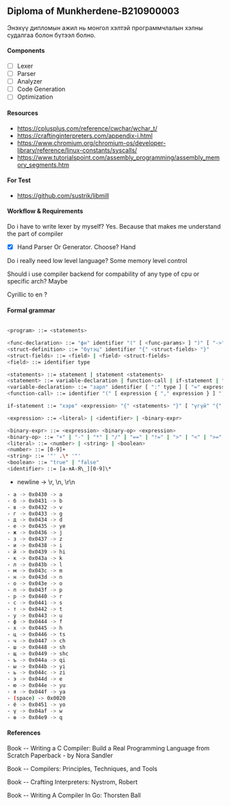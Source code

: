 ## Diploma of Munkherdene-B210900003

Энэхүү дипломын ажил нь монгол хэлтэй программчлалын хэлны судалгаа болон бүтээл болно.

#### Components

- [ ] Lexer
- [ ] Parser
- [ ] Analyzer
- [ ] Code Generation
- [ ] Optimization

#### Resources

- https://cplusplus.com/reference/cwchar/wchar_t/
- https://craftinginterpreters.com/appendix-i.html
- https://www.chromium.org/chromium-os/developer-library/reference/linux-constants/syscalls/
- https://www.tutorialspoint.com/assembly_programming/assembly_memory_segments.htm

#### For Test

- https://github.com/sustrik/libmill

#### Workflow & Requirements

Do i have to write lexer by myself?
Yes. Because that makes me understand the part of compiler

- [x] Hand Parser Or Generator. Choose?
      Hand

Do i really need low level language?
Some memory level control

Should i use compiler backend for compability of any type of cpu or specific arch?
Maybe

Cyrillic to en ?

#### Formal grammar

```sh

<program> ::= <statements>

<func-declaration> ::= "фн" identifier "(" [ <func-params> ] ")" [ "->" type ] "{" <statements> "}"
<struct-definition> ::= "бүтэц" identifier "{" <struct-fields> "}"
<struct-fields> ::= <field> | <field> <struct-fields>
<field> ::= identifier type

<statements> ::= statement | statement <statements>
<statement> ::= variable-declaration | function-call | if-statement | "буц" expression
<variable-declaration> ::= "зарл" identifier [ ":" type ] [ "=" expression ]
<function-call> ::= identifier "(" [ expression { "," expression } ] ")"

if-statement ::= "хэрв" <expression> "{" <statements> "}" [ "үгүй" "{" <statements> "}" ]*

<expression> ::= <literal> | <identifier> | <binary-expr>

<binary-expr> ::= <expression> <binary-op> <expression>
<binary-op> ::= "+" | "-" | "*" | "/" | "==" | "!=" | ">" | "<" | ">=" | "<="
<literal> ::= <number> | <string> | <boolean>
<number> ::= [0-9]+
<string> ::= '"' .\* '"'
<boolean> ::= "true" | "false"
<identifier> ::= [а-яА-Я\_][0-9]\*
```

- newline -> \r, \n, \r\n

```sh
- а -> 0x0430 -> a
- б -> 0x0431 -> b
- в -> 0x0432 -> v
- г -> 0x0433 -> g
- д -> 0x0434 -> d
- е -> 0x0435 -> ye
- ж -> 0x0436 -> j
- з -> 0x0437 -> z
- и -> 0x0438 -> i
- й -> 0x0439 -> hi
- к -> 0x043a -> k
- л -> 0x043b -> l
- м -> 0x043c -> m
- н -> 0x043d -> n
- о -> 0x043e -> o
- п -> 0x043f -> p
- р -> 0x0440 -> r
- с -> 0x0441 -> s
- т -> 0x0442 -> t
- у -> 0x0443 -> u
- ф -> 0x0444 -> f
- х -> 0x0445 -> h
- ц -> 0x0446 -> ts
- ч -> 0x0447 -> ch
- ш -> 0x0448 -> sh
- щ -> 0x0449 -> shc
- ъ -> 0x044a -> qi
- ы -> 0x044b -> yi
- ь -> 0x044c -> zi
- э -> 0x044d -> e
- ю -> 0x044e -> yu
- я -> 0x044f -> ya
- (space) -> 0x0020
- ё -> 0x0451 -> yo
- ү -> 0x04af -> w
- ө -> 0x04e9 -> q
```

#### References

Book -- Writing a C Compiler: Build a Real Programming Language from Scratch Paperback - by Nora Sandler

Book -- Compilers: Principles, Techniques, and Tools

Book -- Crafting Interpreters: Nystrom, Robert

Book -- Writing A Compiler In Go: Thorsten Ball
